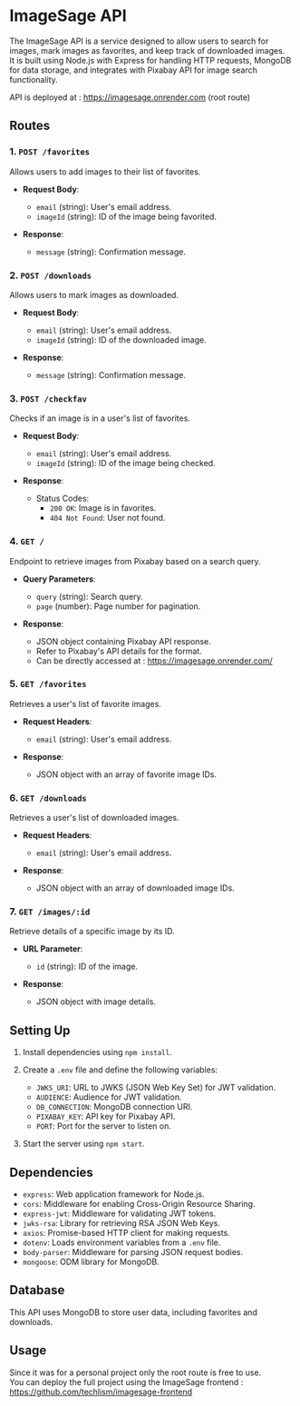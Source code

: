 # ImageSage API

The ImageSage API is a service designed to allow users to search for images, mark images as favorites, and keep track of downloaded images. <br> It is built using Node.js with Express for handling HTTP requests, MongoDB for data storage, and integrates with Pixabay API for image search functionality.

API is deployed at : https://imagesage.onrender.com (root route)

## Routes
### 1. `POST /favorites`

Allows users to add images to their list of favorites.

- **Request Body**:
  - `email` (string): User's email address.
  - `imageId` (string): ID of the image being favorited.

- **Response**:
  - `message` (string): Confirmation message.

### 2. `POST /downloads`

Allows users to mark images as downloaded.

- **Request Body**:
  - `email` (string): User's email address.
  - `imageId` (string): ID of the downloaded image.

- **Response**:
  - `message` (string): Confirmation message.

### 3. `POST /checkfav`

Checks if an image is in a user's list of favorites.

- **Request Body**:
  - `email` (string): User's email address.
  - `imageId` (string): ID of the image being checked.

- **Response**:
  - Status Codes:
    - `200 OK`: Image is in favorites.
    - `404 Not Found`: User not found.

### 4. `GET /`

Endpoint to retrieve images from Pixabay based on a search query.

- **Query Parameters**:
  - `query` (string): Search query.
  - `page` (number): Page number for pagination.

- **Response**:
  - JSON object containing Pixabay API response.
  - Refer to Pixabay's API details for the format.
  - Can be directly accessed at : https://imagesage.onrender.com/ 

### 5. `GET /favorites`

Retrieves a user's list of favorite images.

- **Request Headers**:
  - `email` (string): User's email address.

- **Response**:
  - JSON object with an array of favorite image IDs.

### 6. `GET /downloads`

Retrieves a user's list of downloaded images.

- **Request Headers**:
  - `email` (string): User's email address.

- **Response**:
  - JSON object with an array of downloaded image IDs.

### 7. `GET /images/:id`

Retrieve details of a specific image by its ID.

- **URL Parameter**:
  - `id` (string): ID of the image.

- **Response**:
  - JSON object with image details.

## Setting Up

1. Install dependencies using `npm install`.
2. Create a `.env` file and define the following variables:
   - `JWKS_URI`: URL to JWKS (JSON Web Key Set) for JWT validation.
   - `AUDIENCE`: Audience for JWT validation.
   - `DB_CONNECTION`: MongoDB connection URI.
   - `PIXABAY_KEY`: API key for Pixabay API.
   - `PORT`: Port for the server to listen on.

3. Start the server using `npm start`.

## Dependencies

- `express`: Web application framework for Node.js.
- `cors`: Middleware for enabling Cross-Origin Resource Sharing.
- `express-jwt`: Middleware for validating JWT tokens.
- `jwks-rsa`: Library for retrieving RSA JSON Web Keys.
- `axios`: Promise-based HTTP client for making requests.
- `dotenv`: Loads environment variables from a `.env` file.
- `body-parser`: Middleware for parsing JSON request bodies.
- `mongoose`: ODM library for MongoDB.

## Database

This API uses MongoDB to store user data, including favorites and downloads.

## Usage
Since it was for a personal project only the root route is free to use.
<br> You can deploy the full project using the ImageSage frontend : https://github.com/techlism/imagesage-frontend
